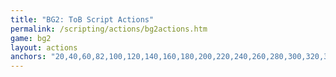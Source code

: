 ```yaml
---
title: "BG2: ToB Script Actions"
permalink: /scripting/actions/bg2actions.htm
game: bg2
layout: actions
anchors: "20,40,60,82,100,120,140,160,180,200,220,240,260,280,300,320,342,351"
---
```

